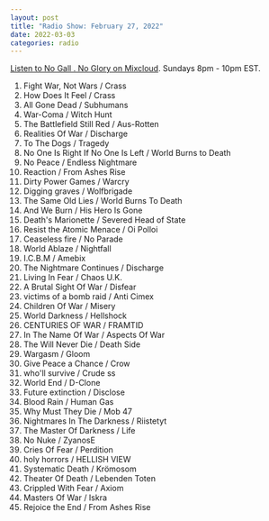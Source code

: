 ```yaml
---
layout: post
title: "Radio Show: February 27, 2022"
date: 2022-03-03
categories: radio
---
```


[Listen to No Gall . No Glory on Mixcloud](https://www.mixcloud.com/jimshreds/february-27-2022-no-gall-no-glory-wkdu-philadelphia-917fm/).
Sundays 8pm - 10pm EST.

1. Fight War, Not Wars / Crass
2. How Does It Feel / Crass
3. All Gone Dead / Subhumans
4. War-Coma / Witch Hunt
5. The Battlefield Still Red / Aus-Rotten
6. Realities Of War / Discharge
7. To The Dogs / Tragedy
8. No One Is Right If No One Is Left / World Burns to Death
9. No Peace / Endless Nightmare
10. Reaction / From Ashes Rise
11. Dirty Power Games / Warcry
12. Digging graves / Wolfbrigade
13. The Same Old Lies / World Burns To Death
14. And We Burn / His Hero Is Gone
15. Death's Marionette / Severed Head of State
16. Resist the Atomic Menace / Oi Polloi
17. Ceaseless fire / No Parade
18. World Ablaze / Nightfall
19. I.C.B.M / Amebix
20. The Nightmare Continues / Discharge
21. Living In Fear / Chaos U.K.
22. A Brutal Sight Of War / Disfear
23. victims of a bomb raid / Anti Cimex
24. Children Of War / Misery
25. World Darkness / Hellshock
26. CENTURIES OF WAR / FRAMTID
27. In The Name Of War / Aspects Of War
28. The Will Never Die / Death Side
29. Wargasm / Gloom
30. Give Peace a Chance / Crow
31. who'll survive / Crude ss
32. World End / D-Clone
33. Future extinction / Disclose
34. Blood Rain / Human Gas
35. Why Must They Die / Mob 47
36. Nightmares In The Darkness / Riistetyt
37. The Master Of Darkness / Life
38. No Nuke / ZyanosE
39. Cries Of Fear / Perdition
40. holy horrors / HELLISH VIEW
41. Systematic Death / Krömosom
42. Theater Of Death / Lebenden Toten
43. Crippled With Fear / Axiom
44. Masters Of War / Iskra
45. Rejoice the End / From Ashes Rise

